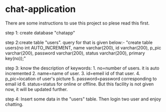 chat-application
================


There are some instructions to use this project so plese read this first.


step 1: create database "chatapp"

step 2:create table "users". query for that is given below:- 
	"create table users(no int AUTO_INCREMENT, name varchar(200), id varchar(200), p_pic varchar(200), password varchar(200), status varchar(200), primary key(no));"

step 3: know the description of keywords:
	1. no=number of users. it is auto incremented
	2. name=name of user.
	3. id=emeil id of that user.
	4. p_pic=location of user's picture
	5. password=password corresponding to email id
	6. status=status for online or offline. But this facility is not given now, it will be updated further.

step 4: Insert some data in the "users" table. Then login two user and enjoy chatting.
